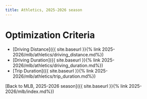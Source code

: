 ```yaml
---
title: Athletics, 2025-2026 season
---
```


# Optimization Criteria
- [Driving Distance]({{ site.baseurl }}{% link 2025-2026/mlb/athletics/driving_distance.md%})
- [Driving Duration]({{ site.baseurl }}{% link 2025-2026/mlb/athletics/driving_duration.md%})
- [Trip Duration]({{ site.baseurl }}{% link 2025-2026/mlb/athletics/trip_duration.md%})

[Back to MLB, 2025-2026 season]({{ site.baseurl }}{% link 2025-2026/mlb/index.md%})
